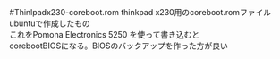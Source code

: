 #Thinlpadx230-coreboot.rom
thinkpad x230用のcoreboot.romファイル<br>
ubuntuで作成したもの<br>
これをPomona Electronics 5250 を使って書き込むと<br>
corebootBIOSになる。BIOSのバックアップを作った方が良い<br>

